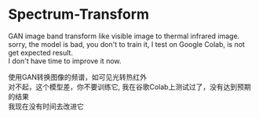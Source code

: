 # Spectrum-Transform
GAN image band transform like visible image to thermal infrared image.  
sorry, the model is bad, you don't to train it, I test on Google Colab, is not get expected result.  
I don't have time to improve it now.  

使用GAN转换图像的频谱，如可见光转热红外  
对不起，这个模型差，你不要训练它, 我在谷歌Colab上测试过了，没有达到预期的结果  
我现在没有时间去改进它
